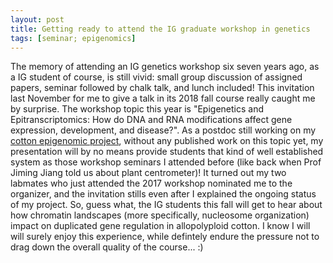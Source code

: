 ```yaml
---
layout: post
title: Getting ready to attend the IG graduate workshop in genetics 
tags: [seminar; epigenomics]
---
```


The memory of attending an IG genetics workshop six seven years ago, as a IG student of course, is still vivid: small group discussion of assigned papers, seminar followed by chalk talk, and lunch included! This invitation last November for me to give a talk in its 2018 fall course really caught me by surprise. The workshop topic this year is "Epigenetics and Epitranscriptomics: How do DNA and RNA modifications affect gene expression, development, and disease?". As a postdoc still working on my [cotton epigenomic project](/research/nucleosomeEvo.md), without any published work on this topic yet, my presentation will by no means provide students that kind of well established system as those workshop seminars I attended before (like back when Prof Jiming Jiang told us about plant centrometer)! It turned out my two labmates who just attended the 2017 workshop nominated me to the organizer, and the invitation stills even after I explained the ongoing status of  my project. So, guess what, the IG students this fall will get to hear about how chromatin landscapes (more specifically, nucleosome organization) impact on duplicated gene regulation in allopolyploid cotton. I know I will will surely enjoy this experience, while defintely endure the pressure not to drag down the overall quality of the course... :)